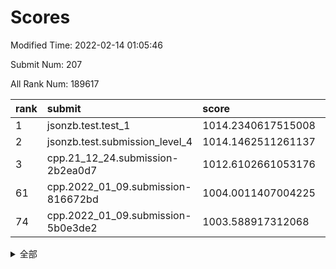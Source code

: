 # Scores

Modified Time: 2022-02-14 01:05:46

Submit Num: 207

All Rank Num: 189617

| rank |               submit               |       score        |       sigma        | pk_num |
| :--- | :--------------------------------- | :----------------- | :----------------- | :----- |
| 1    | jsonzb.test.test_1                 | 1014.2340617515008 | 0.8567591405882535 | 3664   |
| 2    | jsonzb.test.submission_level_4     | 1014.1462511261137 | 0.8326050708395154 | 3664   |
| 3    | cpp.21_12_24.submission-2b2ea0d7   | 1012.6102661053176 | 0.8201191122899154 | 3660   |
| 61   | cpp.2022_01_09.submission-816672bd | 1004.0011407004225 | 0.7021046569118006 | 3668   |
| 74   | cpp.2022_01_09.submission-5b0e3de2 | 1003.588917312068  | 0.7256545335159471 | 3665   |


<details>
<summary>全部</summary>

| rank |                 submit                 |       score        |       sigma        | pk_num |
| :--- | :------------------------------------- | :----------------- | :----------------- | :----- |
| 1    | jsonzb.test.test_1                     | 1014.2340617515008 | 0.8567591405882535 | 3664   |
| 2    | jsonzb.test.submission_level_4         | 1014.1462511261137 | 0.8326050708395154 | 3664   |
| 3    | cpp.21_12_24.submission-2b2ea0d7       | 1012.6102661053176 | 0.8201191122899154 | 3660   |
| 4    | gobigger.level_3.submission_level_3_12 | 1012.0302793794486 | 0.791269828885965  | 3666   |
| 5    | gobigger.level_3.submission_level_3_38 | 1012.0069696177648 | 0.7874978517673725 | 3663   |
| 6    | gobigger.level_3.submission_level_3_16 | 1011.2860119114656 | 0.7697597933006772 | 3667   |
| 7    | gobigger.level_3.submission_level_3_7  | 1011.1342972575987 | 0.7688930341799542 | 3666   |
| 8    | gobigger.level_3.submission_level_3_43 | 1010.728899266884  | 0.7549744364542339 | 3668   |
| 9    | gobigger.level_3.submission_level_3_39 | 1010.6253762078147 | 0.7656248956041366 | 3660   |
| 10   | gobigger.level_3.submission_level_3_13 | 1010.589683577867  | 0.7854992101110033 | 3661   |
| 11   | gobigger.level_3.submission_level_3_11 | 1010.5628125724742 | 0.7918889507431653 | 3665   |
| 12   | gobigger.level_3.submission_level_3_23 | 1010.5195667664354 | 0.7802648272554938 | 3667   |
| 13   | gobigger.level_3.submission_level_3_10 | 1010.5122496714278 | 0.7623295976474088 | 3667   |
| 14   | gobigger.level_3.submission_level_3_40 | 1010.4871415146379 | 0.7723149412830976 | 3667   |
| 15   | gobigger.level_3.submission_level_3_47 | 1010.4319295772382 | 0.7781594203210802 | 3664   |
| 16   | gobigger.level_3.submission_level_3_45 | 1010.3439379929484 | 0.7645835851558792 | 3664   |
| 17   | gobigger.level_3.submission_level_3_4  | 1010.3257078787143 | 0.7491869500280098 | 3668   |
| 18   | gobigger.level_3.submission_level_3_3  | 1010.3190641132719 | 0.7508869837375214 | 3668   |
| 19   | gobigger.level_3.submission_level_3_2  | 1010.306871041094  | 0.7784946007268811 | 3659   |
| 20   | gobigger.level_3.submission_level_3_5  | 1010.2051256715326 | 0.7715583085564224 | 3662   |
| 21   | gobigger.level_3.submission_level_3_29 | 1010.1957600594071 | 0.7704998543338375 | 3659   |
| 22   | gobigger.level_3.submission_level_3_19 | 1010.1944025037776 | 0.7640396315690563 | 3665   |
| 23   | gobigger.level_3.submission_level_3_30 | 1010.1822349462844 | 0.7612053781511151 | 3665   |
| 24   | gobigger.level_3.submission_level_3_28 | 1010.1628411973976 | 0.7581179034144692 | 3662   |
| 25   | gobigger.level_3.submission_level_3_35 | 1010.1359117995678 | 0.7730952072105494 | 3666   |
| 26   | gobigger.level_3.submission_level_3_9  | 1010.1252864384696 | 0.76627365583485   | 3669   |
| 27   | gobigger.level_3.submission_level_3_31 | 1010.1246449967781 | 0.7744397516480063 | 3663   |
| 28   | gobigger.level_3.submission_level_3_49 | 1010.0928996758123 | 0.7624885915718616 | 3660   |
| 29   | gobigger.level_3.submission_level_3_20 | 1009.9787421947284 | 0.7427727390747247 | 3662   |
| 30   | gobigger.level_3.submission_level_3_36 | 1009.8576391874352 | 0.756530425434709  | 3668   |
| 31   | gobigger.level_3.submission_level_3_24 | 1009.7358563987541 | 0.7428477998716836 | 3665   |
| 32   | gobigger.level_3.submission_level_3_34 | 1009.6788772259955 | 0.7506844688306714 | 3662   |
| 33   | gobigger.level_3.submission_level_3_26 | 1009.6540311013774 | 0.7763646184554946 | 3664   |
| 34   | gobigger.level_3.submission_level_3_27 | 1009.6125639600841 | 0.7665494821174863 | 3662   |
| 35   | gobigger.level_3.submission_level_3_42 | 1009.6052698517966 | 0.7612409261010046 | 3663   |
| 36   | gobigger.level_3.submission_level_3_15 | 1009.5640453250962 | 0.7896221592092775 | 3667   |
| 37   | gobigger.level_3.submission_level_3_37 | 1009.4756792042363 | 0.7477117702842624 | 3663   |
| 38   | gobigger.level_3.submission_level_3_46 | 1009.4750964516077 | 0.7590827285571309 | 3665   |
| 39   | gobigger.level_3.submission_level_3_14 | 1009.4364232456365 | 0.7511154693141266 | 3665   |
| 40   | gobigger.level_3.submission_level_3_41 | 1009.3931414900104 | 0.7510566180404726 | 3668   |
| 41   | gobigger.level_3.submission_level_3_6  | 1009.3479522617749 | 0.749193089439201  | 3663   |
| 42   | gobigger.level_3.submission_level_3_1  | 1009.3053493048593 | 0.7445185263323456 | 3666   |
| 43   | gobigger.level_3.submission_level_3_8  | 1009.1609093880777 | 0.7450730381481829 | 3666   |
| 44   | gobigger.level_3.submission_level_3_33 | 1009.1336128033748 | 0.7481195631834697 | 3661   |
| 45   | gobigger.level_3.submission_level_3_21 | 1009.1135462810919 | 0.7537840483298618 | 3670   |
| 46   | gobigger.level_3.submission_level_3_17 | 1009.1079822696505 | 0.7472075192253572 | 3662   |
| 47   | gobigger.level_3.submission_level_3_18 | 1008.9683006941522 | 0.7508338618213584 | 3663   |
| 48   | gobigger.level_3.submission_level_3_32 | 1008.927842433817  | 0.7435169015649205 | 3663   |
| 49   | gobigger.level_3.submission_level_3_0  | 1008.7688331399772 | 0.7481069917358631 | 3660   |
| 50   | gobigger.level_3.submission_level_3_44 | 1008.7558108402623 | 0.7315628732975932 | 3667   |
| 51   | gobigger.level_3.submission_level_3_25 | 1008.5081498584972 | 0.7440865372892765 | 3666   |
| 52   | gobigger.level_3.submission_level_3_48 | 1008.4290190148952 | 0.7593786279227013 | 3659   |
| 53   | gobigger.level_3.submission_level_3_22 | 1008.2019252271631 | 0.7238450714029298 | 3662   |
| 54   | gobigger.level_1.submission_level_1_11 | 1004.624473430348  | 0.7156481784742976 | 3664   |
| 55   | gobigger.level_1.submission_level_1_27 | 1004.3751485893038 | 0.7324542752645717 | 3664   |
| 56   | gobigger.level_1.submission_level_1_6  | 1004.3447046376303 | 0.7183870441468702 | 3665   |
| 57   | gobigger.level_1.submission_level_1_47 | 1004.315655725756  | 0.7278893692838595 | 3663   |
| 58   | gobigger.level_1.submission_level_1_37 | 1004.2333317490394 | 0.7200191748265784 | 3657   |
| 59   | gobigger.level_1.submission_level_1_24 | 1004.2256036084759 | 0.7179016124151479 | 3669   |
| 60   | gobigger.level_1.submission_level_1_32 | 1004.0243552857395 | 0.7254741780614116 | 3661   |
| 61   | cpp.2022_01_09.submission-816672bd     | 1004.0011407004225 | 0.7021046569118006 | 3668   |
| 62   | gobigger.level_1.submission_level_1_39 | 1003.9837481535609 | 0.7187902842754136 | 3666   |
| 63   | gobigger.level_1.submission_level_1_33 | 1003.9720200261183 | 0.7297814847239511 | 3661   |
| 64   | gobigger.level_1.submission_level_1_22 | 1003.9500102599103 | 0.71410216356252   | 3665   |
| 65   | gobigger.level_1.submission_level_1_4  | 1003.9496998846317 | 0.7276040645989285 | 3667   |
| 66   | gobigger.level_1.submission_level_1_29 | 1003.9314594671768 | 0.7120915403256238 | 3667   |
| 67   | gobigger.level_1.submission_level_1_16 | 1003.9091175405641 | 0.7112070357184134 | 3666   |
| 68   | gobigger.level_1.submission_level_1_23 | 1003.9072621207662 | 0.7179874081152671 | 3661   |
| 69   | gobigger.level_1.submission_level_1_2  | 1003.8939367737147 | 0.7146594324649702 | 3664   |
| 70   | gobigger.level_1.submission_level_1_34 | 1003.8923137526631 | 0.7092215754265299 | 3665   |
| 71   | gobigger.level_1.submission_level_1_49 | 1003.7512770050322 | 0.7137048643009567 | 3666   |
| 72   | gobigger.level_1.submission_level_1_41 | 1003.7218412163346 | 0.7168694033541072 | 3666   |
| 73   | gobigger.level_1.submission_level_1_1  | 1003.6705416231187 | 0.7202855464400266 | 3664   |
| 74   | cpp.2022_01_09.submission-5b0e3de2     | 1003.588917312068  | 0.7256545335159471 | 3665   |
| 75   | gobigger.level_1.submission_level_1_35 | 1003.5850385362763 | 0.7094214742986276 | 3659   |
| 76   | gobigger.level_1.submission_level_1_10 | 1003.4792104552695 | 0.7214074976569262 | 3664   |
| 77   | gobigger.level_1.submission_level_1_7  | 1003.4145025676947 | 0.7169919764799179 | 3660   |
| 78   | gobigger.level_1.submission_level_1_45 | 1003.3412669850103 | 0.7168154890274525 | 3665   |
| 79   | gobigger.level_1.submission_level_1_20 | 1003.3136018098639 | 0.7119546551747302 | 3665   |
| 80   | gobigger.level_1.submission_level_1_17 | 1003.2920314452989 | 0.7144986277367682 | 3661   |
| 81   | gobigger.level_1.submission_level_1_15 | 1003.2884968696515 | 0.7135903198011802 | 3659   |
| 82   | gobigger.level_1.submission_level_1_42 | 1003.2470641052254 | 0.7199538078052933 | 3665   |
| 83   | gobigger.level_1.submission_level_1_13 | 1003.2052326836099 | 0.7294732652697711 | 3667   |
| 84   | gobigger.level_1.submission_level_1_21 | 1003.0246492843997 | 0.7148199413175508 | 3658   |
| 85   | gobigger.level_1.submission_level_1_18 | 1003.0083411942244 | 0.7161553533409832 | 3662   |
| 86   | gobigger.level_1.submission_level_1_9  | 1002.8488094865065 | 0.7114959146049457 | 3660   |
| 87   | gobigger.level_1.submission_level_1_0  | 1002.8380941395436 | 0.7139152036292388 | 3666   |
| 88   | gobigger.level_1.submission_level_1_14 | 1002.8291620343892 | 0.7254880996541273 | 3658   |
| 89   | gobigger.level_1.submission_level_1_44 | 1002.7409785685036 | 0.7154474592500303 | 3664   |
| 90   | gobigger.level_1.submission_level_1_48 | 1002.7310655164948 | 0.7047232977672946 | 3665   |
| 91   | gobigger.level_1.submission_level_1_12 | 1002.664573306717  | 0.7224024251931186 | 3663   |
| 92   | gobigger.level_1.submission_level_1_3  | 1002.6640918268951 | 0.7264134537910188 | 3669   |
| 93   | gobigger.level_1.submission_level_1_31 | 1002.6607267686127 | 0.7159219388914323 | 3661   |
| 94   | gobigger.level_1.submission_level_1_30 | 1002.5555713410242 | 0.7216078682959046 | 3662   |
| 95   | gobigger.level_1.submission_level_1_43 | 1002.5195177563044 | 0.7086963982335377 | 3668   |
| 96   | gobigger.level_1.submission_level_1_36 | 1002.4189469801969 | 0.7158247603336951 | 3664   |
| 97   | gobigger.level_1.submission_level_1_40 | 1002.3796307953214 | 0.7211384730961291 | 3665   |
| 98   | gobigger.level_1.submission_level_1_5  | 1002.3190314594812 | 0.7129930952350989 | 3664   |
| 99   | gobigger.level_1.submission_level_1_19 | 1002.3125228881502 | 0.708362085803526  | 3670   |
| 100  | gobigger.level_1.submission_level_1_25 | 1002.1141199973453 | 0.7075012702033446 | 3665   |
| 101  | gobigger.level_1.submission_level_1_46 | 1002.0305617161371 | 0.7058736239273432 | 3662   |
| 102  | gobigger.level_1.submission_level_1_8  | 1002.0300283049395 | 0.7024098887600444 | 3665   |
| 103  | gobigger.level_1.submission_level_1_26 | 1002.0169678305524 | 0.7091518177511473 | 3664   |
| 104  | gobigger.level_1.submission_level_1_38 | 1001.9572257217386 | 0.7002457251402064 | 3660   |
| 105  | gobigger.level_1.submission_level_1_28 | 1001.5139382745732 | 0.711861200003549  | 3667   |
| 106  | gobigger.random.submission_random_39   | 997.4204390040777  | 0.7095725904555426 | 3669   |
| 107  | gobigger.random.submission_random_0    | 996.8793778342823  | 0.7133572233058793 | 3663   |
| 108  | gobigger.random.submission_random_44   | 996.8248760122724  | 0.7114438664885782 | 3664   |
| 109  | gobigger.random.submission_random_21   | 996.7261305535015  | 0.7044618500860937 | 3662   |
| 110  | gobigger.random.submission_random_27   | 996.7129580588422  | 0.7077853321349321 | 3672   |
| 111  | gobigger.random.submission_random_40   | 996.6742658536565  | 0.7130571308922135 | 3666   |
| 112  | gobigger.random.submission_random_13   | 996.5855044193854  | 0.7006593143389123 | 3661   |
| 113  | gobigger.random.submission_random_22   | 996.5768507750859  | 0.7104754955976345 | 3664   |
| 114  | gobigger.random.submission_random_25   | 996.5203918602977  | 0.7269039075912422 | 3662   |
| 115  | gobigger.random.submission_random_12   | 996.4893303017383  | 0.7109462648377176 | 3664   |
| 116  | gobigger.random.submission_random_15   | 996.473421658636   | 0.7027313861227363 | 3664   |
| 117  | gobigger.random.submission_random_8    | 996.4602535785544  | 0.7041606324566707 | 3664   |
| 118  | gobigger.random.submission_random_36   | 996.3845719764812  | 0.7177042227367966 | 3669   |
| 119  | gobigger.random.submission_random_6    | 996.2734828808319  | 0.7087417086274049 | 3661   |
| 120  | gobigger.random.submission_random_29   | 996.1910061366499  | 0.7103320912440766 | 3664   |
| 121  | gobigger.random.submission_random_4    | 996.1842805296179  | 0.7089132978900432 | 3665   |
| 122  | gobigger.random.submission_random_5    | 996.1467753391877  | 0.7193357182237915 | 3665   |
| 123  | gobigger.random.submission_random_18   | 996.0907797303724  | 0.7233371167656116 | 3663   |
| 124  | gobigger.random.submission_random_26   | 996.0484422292085  | 0.7123812788579483 | 3659   |
| 125  | gobigger.random.submission_random_37   | 995.9729752244151  | 0.725480995195665  | 3660   |
| 126  | gobigger.random.submission_random_19   | 995.9705131116198  | 0.6979484236136335 | 3661   |
| 127  | gobigger.random.submission_random_38   | 995.9492501443827  | 0.6998724960875083 | 3666   |
| 128  | gobigger.random.submission_random_30   | 995.9457174540934  | 0.7035969234018321 | 3661   |
| 129  | gobigger.random.submission_random_31   | 995.9240020954713  | 0.7159973036920054 | 3667   |
| 130  | gobigger.random.submission_random_23   | 995.8383396986692  | 0.7200875410290597 | 3656   |
| 131  | gobigger.random.submission_random_28   | 995.8261731374364  | 0.7005560820348391 | 3669   |
| 132  | gobigger.random.submission_random_33   | 995.8141181085319  | 0.707098807187348  | 3667   |
| 133  | gobigger.random.submission_random_20   | 995.7511457844292  | 0.7161301642706596 | 3664   |
| 134  | gobigger.random.submission_random_17   | 995.7504038541609  | 0.7150985572536678 | 3666   |
| 135  | gobigger.random.submission_random_34   | 995.7382742462693  | 0.7140807820953902 | 3667   |
| 136  | gobigger.random.submission_random_47   | 995.6051241887112  | 0.7094498800874643 | 3658   |
| 137  | gobigger.random.submission_random_1    | 995.5860513846727  | 0.7290715732150971 | 3660   |
| 138  | gobigger.random.submission_random_10   | 995.5406543734377  | 0.7130688015312179 | 3664   |
| 139  | gobigger.random.submission_random_16   | 995.5057133405173  | 0.7097938953269441 | 3664   |
| 140  | gobigger.random.submission_random_35   | 995.4979106588924  | 0.726245789948002  | 3671   |
| 141  | gobigger.random.submission_random_46   | 995.4831816928557  | 0.7003334217042315 | 3663   |
| 142  | gobigger.random.submission_random_42   | 995.4786973353357  | 0.7123193693950373 | 3665   |
| 143  | gobigger.random.submission_random_43   | 995.474950977336   | 0.7185759255099482 | 3664   |
| 144  | gobigger.random.submission_random_2    | 995.4430917476515  | 0.7078995240220896 | 3662   |
| 145  | gobigger.random.submission_random_11   | 995.4320789425395  | 0.698113237422029  | 3669   |
| 146  | gobigger.random.submission_random_32   | 995.3090445776257  | 0.7132656618716394 | 3665   |
| 147  | gobigger.random.submission_random_45   | 995.2823766715443  | 0.719045013973446  | 3663   |
| 148  | gobigger.random.submission_random_24   | 995.2061651104593  | 0.7204935941546979 | 3663   |
| 149  | gobigger.random.submission_random_3    | 995.1948403494908  | 0.7290688217972077 | 3667   |
| 150  | gobigger.random.submission_random_41   | 995.1883994432716  | 0.7084778001103187 | 3665   |
| 151  | gobigger.random.submission_random_7    | 995.1049810818837  | 0.7137384392392792 | 3667   |
| 152  | gobigger.random.submission_random_49   | 995.0652770607974  | 0.7050465485161626 | 3665   |
| 153  | gobigger.random.submission_random_14   | 994.8234312418597  | 0.706342147897329  | 3665   |
| 154  | gobigger.random.submission_random_48   | 994.7767365346564  | 0.7044147860893639 | 3665   |
| 155  | gobigger.level_2.submission_level_2_49 | 994.3137746012394  | 0.7279246869645025 | 3670   |
| 156  | gobigger.random.submission_random_9    | 994.2894066004586  | 0.7171692051363459 | 3662   |
| 157  | gobigger.level_2.submission_level_2_8  | 994.2193858825482  | 0.7332992423443345 | 3659   |
| 158  | gobigger.level_2.submission_level_2_24 | 994.0021429587548  | 0.725936764998744  | 3659   |
| 159  | gobigger.level_2.submission_level_2_16 | 993.9964616910348  | 0.7515632138136185 | 3661   |
| 160  | gobigger.level_2.submission_level_2_4  | 993.7326572646996  | 0.7340473057087494 | 3667   |
| 161  | gobigger.level_2.submission_level_2_36 | 993.5494272408422  | 0.7473998711047231 | 3669   |
| 162  | gobigger.level_2.submission_level_2_9  | 993.5087535695303  | 0.7264783755295726 | 3662   |
| 163  | gobigger.level_2.submission_level_2_44 | 993.3638699335614  | 0.742019595671665  | 3663   |
| 164  | gobigger.level_2.submission_level_2_23 | 993.2263686098269  | 0.7226664305511653 | 3662   |
| 165  | gobigger.level_2.submission_level_2_17 | 993.184211334657   | 0.7450923182995738 | 3664   |
| 166  | gobigger.level_2.submission_level_2_25 | 993.1719540691076  | 0.7402625065200925 | 3661   |
| 167  | gobigger.level_2.submission_level_2_40 | 993.167725615011   | 0.7326634421842382 | 3666   |
| 168  | gobigger.level_2.submission_level_2_38 | 993.1006705010559  | 0.73631415088356   | 3665   |
| 169  | gobigger.level_2.submission_level_2_1  | 993.0050364065744  | 0.7366356645832188 | 3664   |
| 170  | gobigger.level_2.submission_level_2_14 | 993.0008363558234  | 0.7391704628693696 | 3663   |
| 171  | gobigger.level_2.submission_level_2_31 | 992.9424084839889  | 0.751160376118541  | 3663   |
| 172  | gobigger.level_2.submission_level_2_5  | 992.745947461069   | 0.7543495096675067 | 3664   |
| 173  | gobigger.level_2.submission_level_2_10 | 992.6726793765484  | 0.7457041695581031 | 3661   |
| 174  | gobigger.level_2.submission_level_2_26 | 992.6221830122441  | 0.7313583757900215 | 3660   |
| 175  | gobigger.level_2.submission_level_2_27 | 992.5185659729185  | 0.7392198978056963 | 3662   |
| 176  | gobigger.level_2.submission_level_2_39 | 992.4926384532482  | 0.7482441584457437 | 3662   |
| 177  | gobigger.level_2.submission_level_2_42 | 992.4604303124684  | 0.7291712018149153 | 3667   |
| 178  | gobigger.level_2.submission_level_2_12 | 992.4262452041326  | 0.7389468440880806 | 3664   |
| 179  | gobigger.level_2.submission_level_2_13 | 992.2642649823441  | 0.7417716735338288 | 3659   |
| 180  | gobigger.level_2.submission_level_2_45 | 992.1559248679571  | 0.7381954588330324 | 3671   |
| 181  | gobigger.level_2.submission_level_2_28 | 992.1280304743678  | 0.742303325091027  | 3666   |
| 182  | gobigger.level_2.submission_level_2_46 | 992.1168091104782  | 0.7273772901636516 | 3666   |
| 183  | gobigger.level_2.submission_level_2_43 | 992.0740477296138  | 0.7417194856651695 | 3664   |
| 184  | gobigger.level_2.submission_level_2_37 | 991.9918222749887  | 0.7495646001557117 | 3666   |
| 185  | gobigger.level_2.submission_level_2_22 | 991.9435074682945  | 0.7588183569982285 | 3668   |
| 186  | gobigger.level_2.submission_level_2_30 | 991.9320953849542  | 0.7422473567740978 | 3661   |
| 187  | gobigger.level_2.submission_level_2_15 | 991.7013127162439  | 0.7454453070583985 | 3664   |
| 188  | gobigger.level_2.submission_level_2_3  | 991.6522861676674  | 0.7402294733778118 | 3669   |
| 189  | gobigger.level_2.submission_level_2_47 | 991.5409775203213  | 0.7555004469175557 | 3670   |
| 190  | gobigger.level_2.submission_level_2_32 | 991.4900606950389  | 0.760271026007616  | 3666   |
| 191  | gobigger.level_2.submission_level_2_48 | 991.4764993782384  | 0.7584111516240362 | 3661   |
| 192  | gobigger.level_2.submission_level_2_21 | 991.4634160806613  | 0.7631841203906297 | 3663   |
| 193  | gobigger.level_2.submission_level_2_29 | 991.4196896026168  | 0.7482718349669741 | 3665   |
| 194  | gobigger.level_2.submission_level_2_7  | 991.4137182064447  | 0.7577561932372522 | 3670   |
| 195  | gobigger.level_2.submission_level_2_6  | 991.3778668276137  | 0.7671697285280199 | 3660   |
| 196  | gobigger.level_2.submission_level_2_20 | 991.3768998726867  | 0.7629048135222969 | 3667   |
| 197  | gobigger.level_2.submission_level_2_0  | 991.337534003643   | 0.7448671617575059 | 3667   |
| 198  | gobigger.level_2.submission_level_2_19 | 991.2787531606999  | 0.7515745176825078 | 3663   |
| 199  | gobigger.level_2.submission_level_2_2  | 991.2476168861733  | 0.7515158449503826 | 3660   |
| 200  | gobigger.level_2.submission_level_2_35 | 991.1809622722262  | 0.7518719844989216 | 3666   |
| 201  | gobigger.level_2.submission_level_2_18 | 991.130098357307   | 0.7496890730478866 | 3664   |
| 202  | gobigger.level_2.submission_level_2_11 | 991.0370067065419  | 0.7665089609943252 | 3666   |
| 203  | gobigger.level_2.submission_level_2_34 | 990.8755462305231  | 0.7478325777570206 | 3665   |
| 204  | gobigger.level_2.submission_level_2_41 | 990.6608641411339  | 0.7535625477140833 | 3665   |
| 205  | gobigger.level_2.submission_level_2_33 | 989.9988218685208  | 0.7633583936117909 | 3664   |
| 206  | gobigger.none.submission_none_1        | 978.1929518769274  | 1.2010766838876257 | 3660   |
| 207  | gobigger.none.submission_none_0        | 975.7129667395411  | 1.4975901917132928 | 3663   |

</details>